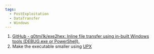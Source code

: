```yaml
---
tags:
  - PostExploitation
  - DataTransfer
  - Windows
---
```



1. [GitHub - g0tmi1k/exe2hex: Inline file transfer using in-built Windows tools (DEBUG.exe or PowerShell).](https://github.com/g0tmi1k/exe2hex)
2. Make the executable smaller using [UPX](https://upx.github.io/)
